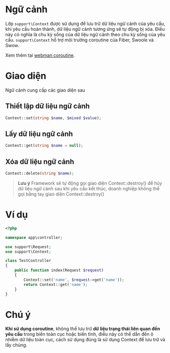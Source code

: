 # Ngữ cảnh

Lớp `support\Context` được sử dụng để lưu trữ dữ liệu ngữ cảnh của yêu cầu, khi yêu cầu hoàn thành, dữ liệu ngữ cảnh tương ứng sẽ tự động bị xóa. Điều này có nghĩa là chu kỳ sống của dữ liệu ngữ cảnh theo chu kỳ sống của yêu cầu. `support\Context` hỗ trợ môi trường coroutine của Fiber, Swoole và Swow.

Xem thêm tại [webman coroutine](./fiber.md).

# Giao diện
Ngữ cảnh cung cấp các giao diện sau

## Thiết lập dữ liệu ngữ cảnh
```php
Context::set(string $name, $mixed $value);
```

## Lấy dữ liệu ngữ cảnh
```php
Context::get(string $name = null);
```

## Xóa dữ liệu ngữ cảnh
```php
Context::delete(string $name);
```

> **Lưu ý**
> Framework sẽ tự động gọi giao diện Context::destroy() để hủy dữ liệu ngữ cảnh sau khi yêu cầu kết thúc, doanh nghiệp không thể gọi bằng tay giao diện Context::destroy()

# Ví dụ
```php
<?php

namespace app\controller;

use support\Request;
use support\Context;

class TestController
{
    public function index(Request $request)
    {
        Context::set('name', $request->get('name'));
        return Context::get('name');
    }
}
```

# Chú ý
**Khi sử dụng coroutine**, không thể lưu trữ **dữ liệu trạng thái liên quan đến yêu cầu** trong biến toàn cục hoặc biến tĩnh, điều này có thể dẫn đến ô nhiễm dữ liệu toàn cục, cách sử dụng đúng là sử dụng Context để lưu trữ và lấy chúng.
